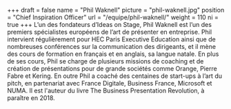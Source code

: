 +++
draft		= false
name		= "Phil Waknell"
picture		= "phil-waknell.jpg"
position 	= "Chief Inspiration Officer"
url			= "/equipe/phil-waknell/"
weight		= 110
ni          = true
+++
L’un des fondateurs d’Ideas on Stage, Phil Waknell est l’un des premiers spécialistes européens de l’art de présenter en entreprise. Phil intervient régulièrement pour HEC Paris Executive Education ainsi que de nombreuses conférences sur la communication des dirigeants, et il mène des cours de formation en français et en anglais, sa langue natale. En plus de ses cours, Phil se charge de plusieurs missions de coaching et de création de présentations pour de grande sociétés comme Orange, Pierre Fabre et Kering. En outre Phil a coaché des centaines de start-ups à l’art du pitch, en partenariat avec France Digitale, Business France, Microsoft et NUMA. Il est l'auteur du livre The Business Presentation Revolution, à paraître en 2018.